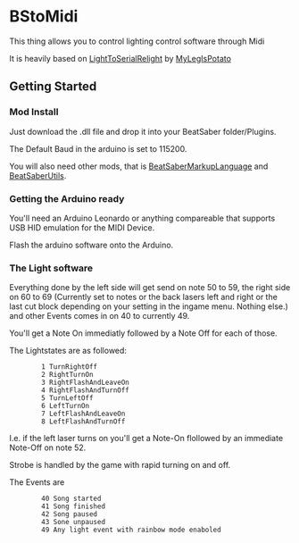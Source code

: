 # BStoMidi

This thing allows you to control lighting control software through Midi

It is heavily based on [LightToSerialRelight](https://github.com/MyLegIsPotato/LightToSerialRelight) by [MyLegIsPotato](https://github.com/MyLegIsPotato)

## Getting Started

### Mod Install
Just download the .dll file and drop it into your BeatSaber folder/Plugins.

The Default Baud in the arduino is set to 115200.

You will also need other mods, that is [BeatSaberMarkupLanguage](https://github.com/monkeymanboy/BeatSaberMarkupLanguage) and [BeatSaberUtils](https://github.com/Kylemc1413/Beat-Saber-Utils).

### Getting the Arduino ready

You'll need an Arduino Leonardo or anything compareable that supports USB HID emulation for the MIDI Device.

Flash the arduino software onto the Arduino.

### The Light software

Everything done by the left side will get send on note 50 to 59, the right side on 60 to 69 (Currently set to notes or the back lasers left and right or the last cut block depending on your setting in the ingame menu. Nothing else.) and other Events comes in on 40 to currently 49.

You'll get a Note On immediatly followed by a Note Off for each of those.

The Lightstates are as followed:

```
        1 TurnRightOff
        2 RightTurnOn
        3 RightFlashAndLeaveOn
        4 RightFlashAndTurnOff
        5 TurnLeftOff
        6 LeftTurnOn
        7 LeftFlashAndLeaveOn
        8 LeftFlashAndTurnOff
```

I.e. if the left laser turns on you'll get a Note-On flollowed by an immediate Note-Off on note 52.

Strobe is handled by the game with rapid turning on and off.

The Events are

```
        40 Song started
        41 Song finished
        42 Song paused
        43 Sone unpaused
        49 Any light event with rainbow mode enaboled
```
